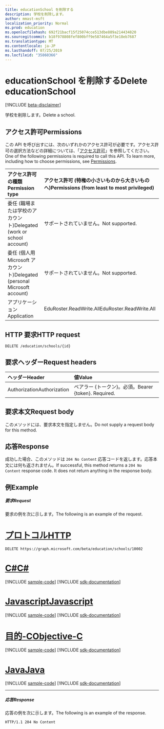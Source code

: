 ```yaml
---
title: educationSchool を削除する
description: 学校を削除します。
author: mmast-msft
localization_priority: Normal
ms.prod: education
ms.openlocfilehash: 692f21bacf15f25074cce513dbe889a214434820
ms.sourcegitcommit: b18f978808fef800bff9e587464a5f3e18eb7687
ms.translationtype: MT
ms.contentlocale: ja-JP
ms.lasthandoff: 07/25/2019
ms.locfileid: "35860366"
---
```

# <a name="delete-educationschool"></a><span data-ttu-id="8b5e5-103">educationSchool を削除する</span><span class="sxs-lookup"><span data-stu-id="8b5e5-103">Delete educationSchool</span></span>

[!INCLUDE [beta-disclaimer](../../includes/beta-disclaimer.md)]

<span data-ttu-id="8b5e5-104">学校を削除します。</span><span class="sxs-lookup"><span data-stu-id="8b5e5-104">Delete a school.</span></span>

## <a name="permissions"></a><span data-ttu-id="8b5e5-105">アクセス許可</span><span class="sxs-lookup"><span data-stu-id="8b5e5-105">Permissions</span></span>
<span data-ttu-id="8b5e5-p101">この API を呼び出すには、次のいずれかのアクセス許可が必要です。アクセス許可の選択方法などの詳細については、「[アクセス許可](/graph/permissions-reference)」を参照してください。</span><span class="sxs-lookup"><span data-stu-id="8b5e5-p101">One of the following permissions is required to call this API. To learn more, including how to choose permissions, see [Permissions](/graph/permissions-reference).</span></span>

|<span data-ttu-id="8b5e5-108">アクセス許可の種類</span><span class="sxs-lookup"><span data-stu-id="8b5e5-108">Permission type</span></span>      | <span data-ttu-id="8b5e5-109">アクセス許可 (特権の小さいものから大きいものへ)</span><span class="sxs-lookup"><span data-stu-id="8b5e5-109">Permissions (from least to most privileged)</span></span>              |
|:--------------------|:---------------------------------------------------------|
|<span data-ttu-id="8b5e5-110">委任 (職場または学校のアカウント)</span><span class="sxs-lookup"><span data-stu-id="8b5e5-110">Delegated (work or school account)</span></span> |  <span data-ttu-id="8b5e5-111">サポートされていません。</span><span class="sxs-lookup"><span data-stu-id="8b5e5-111">Not supported.</span></span>  |
|<span data-ttu-id="8b5e5-112">委任 (個人用 Microsoft アカウント)</span><span class="sxs-lookup"><span data-stu-id="8b5e5-112">Delegated (personal Microsoft account)</span></span> |  <span data-ttu-id="8b5e5-113">サポートされていません。</span><span class="sxs-lookup"><span data-stu-id="8b5e5-113">Not supported.</span></span>  |
|<span data-ttu-id="8b5e5-114">アプリケーション</span><span class="sxs-lookup"><span data-stu-id="8b5e5-114">Application</span></span> | <span data-ttu-id="8b5e5-115">EduRoster.ReadWrite.All</span><span class="sxs-lookup"><span data-stu-id="8b5e5-115">EduRoster.ReadWrite.All</span></span> | 

## <a name="http-request"></a><span data-ttu-id="8b5e5-116">HTTP 要求</span><span class="sxs-lookup"><span data-stu-id="8b5e5-116">HTTP request</span></span>
<!-- { "blockType": "ignored" } -->
```http
DELETE /education/schools/{id}
```
## <a name="request-headers"></a><span data-ttu-id="8b5e5-117">要求ヘッダー</span><span class="sxs-lookup"><span data-stu-id="8b5e5-117">Request headers</span></span>
| <span data-ttu-id="8b5e5-118">ヘッダー</span><span class="sxs-lookup"><span data-stu-id="8b5e5-118">Header</span></span>       | <span data-ttu-id="8b5e5-119">値</span><span class="sxs-lookup"><span data-stu-id="8b5e5-119">Value</span></span> |
|:---------------|:--------|
| <span data-ttu-id="8b5e5-120">Authorization</span><span class="sxs-lookup"><span data-stu-id="8b5e5-120">Authorization</span></span>  | <span data-ttu-id="8b5e5-p102">ベアラー {トークン}。必須。</span><span class="sxs-lookup"><span data-stu-id="8b5e5-p102">Bearer {token}. Required.</span></span>  |

## <a name="request-body"></a><span data-ttu-id="8b5e5-123">要求本文</span><span class="sxs-lookup"><span data-stu-id="8b5e5-123">Request body</span></span>
<span data-ttu-id="8b5e5-124">このメソッドには、要求本文を指定しません。</span><span class="sxs-lookup"><span data-stu-id="8b5e5-124">Do not supply a request body for this method.</span></span>


## <a name="response"></a><span data-ttu-id="8b5e5-125">応答</span><span class="sxs-lookup"><span data-stu-id="8b5e5-125">Response</span></span>
<span data-ttu-id="8b5e5-p103">成功した場合、このメソッドは `204 No Content` 応答コードを返します。応答本文には何も返されません。</span><span class="sxs-lookup"><span data-stu-id="8b5e5-p103">If successful, this method returns a `204 No Content` response code. It does not return anything in the response body.</span></span>

## <a name="example"></a><span data-ttu-id="8b5e5-128">例</span><span class="sxs-lookup"><span data-stu-id="8b5e5-128">Example</span></span>
##### <a name="request"></a><span data-ttu-id="8b5e5-129">要求</span><span class="sxs-lookup"><span data-stu-id="8b5e5-129">Request</span></span>
<span data-ttu-id="8b5e5-130">要求の例を次に示します。</span><span class="sxs-lookup"><span data-stu-id="8b5e5-130">The following is an example of the request.</span></span>

# <a name="httptabhttp"></a>[<span data-ttu-id="8b5e5-131">プロトコル</span><span class="sxs-lookup"><span data-stu-id="8b5e5-131">HTTP</span></span>](#tab/http)
<!-- {
  "blockType": "request",
  "name": "delete_educationschool"
}-->
```http
DELETE https://graph.microsoft.com/beta/education/schools/10002
```
# <a name="ctabcsharp"></a>[<span data-ttu-id="8b5e5-132">C#</span><span class="sxs-lookup"><span data-stu-id="8b5e5-132">C#</span></span>](#tab/csharp)
[!INCLUDE [sample-code](../includes/snippets/csharp/delete-educationschool-csharp-snippets.md)]
[!INCLUDE [sdk-documentation](../includes/snippets/snippets-sdk-documentation-link.md)]

# <a name="javascripttabjavascript"></a>[<span data-ttu-id="8b5e5-133">Javascript</span><span class="sxs-lookup"><span data-stu-id="8b5e5-133">Javascript</span></span>](#tab/javascript)
[!INCLUDE [sample-code](../includes/snippets/javascript/delete-educationschool-javascript-snippets.md)]
[!INCLUDE [sdk-documentation](../includes/snippets/snippets-sdk-documentation-link.md)]

# <a name="objective-ctabobjc"></a>[<span data-ttu-id="8b5e5-134">目的-C</span><span class="sxs-lookup"><span data-stu-id="8b5e5-134">Objective-C</span></span>](#tab/objc)
[!INCLUDE [sample-code](../includes/snippets/objc/delete-educationschool-objc-snippets.md)]
[!INCLUDE [sdk-documentation](../includes/snippets/snippets-sdk-documentation-link.md)]

# <a name="javatabjava"></a>[<span data-ttu-id="8b5e5-135">Java</span><span class="sxs-lookup"><span data-stu-id="8b5e5-135">Java</span></span>](#tab/java)
[!INCLUDE [sample-code](../includes/snippets/java/delete-educationschool-java-snippets.md)]
[!INCLUDE [sdk-documentation](../includes/snippets/snippets-sdk-documentation-link.md)]

---

##### <a name="response"></a><span data-ttu-id="8b5e5-136">応答</span><span class="sxs-lookup"><span data-stu-id="8b5e5-136">Response</span></span>
<span data-ttu-id="8b5e5-137">応答の例を次に示します。</span><span class="sxs-lookup"><span data-stu-id="8b5e5-137">The following is an example of the response.</span></span> 

<!-- {
  "blockType": "response",
  "truncated": true
} -->
```http
HTTP/1.1 204 No Content
```

<!-- uuid: 8fcb5dbc-d5aa-4681-8e31-b001d5168d79
2015-10-25 14:57:30 UTC -->
<!--
{
  "type": "#page.annotation",
  "description": "Delete educationSchool",
  "keywords": "",
  "section": "documentation",
  "tocPath": "",
  "suppressions": [
  ]
}
-->
